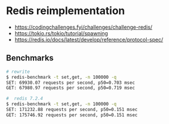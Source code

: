# Redis reimplementation

* https://codingchallenges.fyi/challenges/challenge-redis/
* https://tokio.rs/tokio/tutorial/spawning
* https://redis.io/docs/latest/develop/reference/protocol-spec/

## Benchmarks

```bash
# rewrite
$ redis-benchmark -t set,get, -n 100000 -q
SET: 69930.07 requests per second, p50=0.703 msec
GET: 67980.97 requests per second, p50=0.719 msec

#  redis 7.2.4
$ redis-benchmark -t set,get, -n 100000 -q
SET: 171232.88 requests per second, p50=0.151 msec
GET: 175746.92 requests per second, p50=0.151 msec
```
